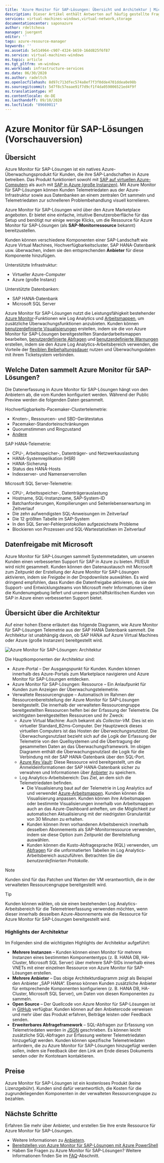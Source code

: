 ```yaml
---
title: 'Azure Monitor für SAP-Lösungen: Übersicht und Architektur | Microsoft-Dokumentation'
description: Dieser Artikel enthält Antworten auf häufig gestellte Fragen zu Azure Monitor für SAP-Lösungen.
services: virtual-machines-windows,virtual-network,storage
documentationcenter: saponazure
author: rdeltcheva
manager: juergent
editor: ''
tags: azure-resource-manager
keywords: ''
ms.assetid: 5e514964-c907-4324-b659-16dd825f6f87
ms.service: virtual-machines-windows
ms.topic: article
ms.tgt_pltfrm: vm-windows
ms.workload: infrastructure-services
ms.date: 06/30/2020
ms.author: radeltch
ms.openlocfilehash: 8d97c713dfec574a8ef7f3f0dde4701ddea0e98b
ms.sourcegitcommit: 5d7f8c57eaae91f7d9cf1f4da059006521ed4f9f
ms.translationtype: HT
ms.contentlocale: de-DE
ms.lasthandoff: 09/10/2020
ms.locfileid: "89669011"
---
```

# <a name="azure-monitor-for-sap-solutions-preview"></a>Azure Monitor für SAP-Lösungen (Vorschauversion)

## <a name="overview"></a>Übersicht

Azure Monitor für SAP-Lösungen ist ein natives Azure-Überwachungsprodukt für Kunden, die ihre SAP-Landschaften in Azure betreiben. Das Produkt funktioniert sowohl mit [SAP auf virtuellen Azure-Computern](./hana-get-started.md) als auch mit [SAP in Azure (große Instanzen)](./hana-overview-architecture.md).
Mit Azure Monitor für SAP-Lösungen können Kunden Telemetriedaten aus der Azure-Infrastruktur sowie aus Datenbanken an einem zentralen Ort sammeln und Telemetriedaten zur schnelleren Problembehandlung visuell korrelieren.

Azure Monitor für SAP-Lösungen wird über den Azure Marketplace angeboten. Er bietet eine einfache, intuitive Benutzeroberfläche für das Setup und benötigt nur einige wenige Klicks, um die Ressource für Azure Monitor für SAP-Lösungen (als **SAP-Monitorressource** bekannt) bereitzustellen.

Kunden können verschiedene Komponenten einer SAP-Landschaft wie Azure Virtual Machines, Hochverfügbarkeitscluster, SAP HANA-Datenbank usw. überwachen, indem sie den entsprechenden **Anbieter** für diese Komponente hinzufügen.

Unterstützte Infrastruktur:

- Virtueller Azure-Computer
- Azure (große Instanz)

Unterstützte Datenbanken:
- SAP HANA-Datenbank
- Microsoft SQL Server

Azure Monitor für SAP-Lösungen nutzt die Leistungsfähigkeit bestehender [Azure Monitor](../../../azure-monitor/overview.md)-Funktionen wie Log Analytics und [Arbeitsmappen](../../../azure-monitor/platform/workbooks-overview.md), um zusätzliche Überwachungsfunktionen anzubieten. Kunden können [benutzerdefinierte Visualisierungen](../../../azure-monitor/platform/workbooks-overview.md#getting-started) erstellen, indem sie die von Azure Monitor für SAP-Lösungen bereitgestellten Standardarbeitsmappen bearbeiten, [benutzerdefinierte Abfragen](../../../azure-monitor/log-query/get-started-portal.md) und [benutzerdefinierte Warnungen](../../../azure-monitor/learn/tutorial-response.md) erstellen, indem sie den Azure Log Analytics-Arbeitsbereich verwenden, die Vorteile der [flexiblen Beibehaltungsdauer](../../../azure-monitor/platform/manage-cost-storage.md#change-the-data-retention-period) nutzen und Überwachungsdaten mit ihrem Ticketsystem verbinden.

## <a name="what-data-does-azure-monitor-for-sap-solutions-collect"></a>Welche Daten sammelt Azure Monitor für SAP-Lösungen?

Die Datenerfassung in Azure Monitor für SAP-Lösungen hängt von den Anbietern ab, die vom Kunden konfiguriert werden. Während der Public Preview werden die folgenden Daten gesammelt.

Hochverfügbarkeits-Pacemaker-Clustertelemetrie:
- Knoten-, Ressourcen- und SBD-Gerätestatus
- Pacemaker-Standorteinschränkungen
- Quorumstimmen und Ringzustand
- [Andere](https://github.com/ClusterLabs/ha_cluster_exporter/blob/master/doc/metrics.md)

SAP HANA-Telemetrie:
- CPU-, Arbeitsspeicher-, Datenträger- und Netzwerkauslastung
- HANA-Systemreplikation (HSR)
- HANA-Sicherung
- Status des HANA-Hosts
- Indexserver- und Namenserverrollen

Microsoft SQL Server-Telemetrie:
- CPU-, Arbeitsspeicher-, Datenträgerauslastung
- Hostname, SQL-Instanzname, SAP-System-ID
- Batchanforderungen, Kompilierungen und Seitenlebenserwartung im Zeitverlauf
- Die zehn aufwendigsten SQL-Anweisungen im Zeitverlauf
- Die 12 größten Tabelle im SAP-System
- In den SQL Server-Fehlerprotokollen aufgezeichnete Probleme
- Blockieren von Prozessen und SQL-Wartestatistiken im Zeitverlauf

## <a name="data-sharing-with-microsoft"></a>Datenfreigabe mit Microsoft

Azure Monitor für SAP-Lösungen sammelt Systemmetadaten, um unseren Kunden einen verbesserten Support für SAP in Azure zu bieten. PII/EUII wird nicht gesammelt.
Kunden können den Datenaustausch mit Microsoft zum Zeitpunkt der Erstellung der Azure Monitor für SAP-Lösungen aktivieren, indem sie *Freigabe* in der Dropdownliste auswählen.
Es wird dringend empfohlen, dass Kunden die Datenfreigabe aktivieren, da sie den Support- und Entwicklungsteams von Microsoft mehr Informationen über die Kundenumgebung liefert und unseren geschäftskritischen Kunden von SAP in Azure einen verbesserten Support bietet.

## <a name="architecture-overview"></a>Übersicht über die Architektur

Auf einer hohen Ebene erläutert das folgende Diagramm, wie Azure Monitor für SAP-Lösungen Telemetrie aus der SAP HANA Datenbank sammelt. Die Architektur ist unabhängig davon, ob SAP HANA auf Azure Virtual Machines oder Azure (große Instanzen) bereitgestellt wird.

![Azure Monitor für SAP-Lösungen: Architektur](./media/azure-monitor-sap/azure-monitor-architecture.png)

Die Hauptkomponenten der Architektur sind:
- Azure-Portal – Der Ausgangspunkt für Kunden. Kunden können innerhalb des Azure-Portals zum Marketplace navigieren und Azure Monitor für SAP-Lösungen entdecken.
- Azure Monitor für SAP-Lösungen: Ressource – Ein Anlaufpunkt für Kunden zum Anzeigen der Überwachungstelemetrie.
- Verwaltete Ressourcengruppe – Automatisch im Rahmen der Ressourcenbereitstellung der Azure Monitor für SAP-Lösungen bereitgestellt. Die innerhalb der verwalteten Ressourcengruppe bereitgestellten Ressourcen helfen bei der Erfassung der Telemetrie. Die wichtigsten bereitgestellten Ressourcen und ihr Zweck:
   - Azure Virtual Machine: Auch bekannt als *Collector-VM*. Dies ist ein virtueller Standard_B2ms-Computer. Der Hauptzweck dieses virtuellen Computers ist das Hosten der *Überwachungsnutzlast*. Die Überwachungsnutzlast bezieht sich auf die Logik der Erfassung der Telemetrie von den Quellsystemen und die Übertragung der gesammelten Daten an das Überwachungsframework. Im obigen Diagramm enthält die Überwachungsnutzlast die Logik für die Verbindung mit der SAP HANA-Datenbank über den SQL-Port.
   - [Azure Key Vault](../../../key-vault/general/basic-concepts.md): Diese Ressource wird bereitgestellt, um die Anmeldeinformationen der SAP HANA-Datenbank sicher zu verwahren und Informationen über [Anbieter](./azure-monitor-providers.md) zu speichern.
   - Log Analytics-Arbeitsbereich: Das Ziel, an dem sich die Telemetriedaten befinden.
      - Die Visualisierung baut auf der Telemetrie in Log Analytics auf und verwendet [Azure-Arbeitsmappen](../../../azure-monitor/platform/workbooks-overview.md). Kunden können die Visualisierung anpassen. Kunden können ihre Arbeitsmappen oder bestimmte Visualisierungen innerhalb von Arbeitsmappen auch an das Azure-Dashboard anheften, um die Möglichkeit zur automatischen Aktualisierung mit der niedrigsten Granularität von 30 Minuten zu erhalten.
      - Kunden können ihren vorhandenen Arbeitsbereich innerhalb desselben Abonnements als SAP-Monitorressource verwenden, indem sie diese Option zum Zeitpunkt der Bereitstellung auswählen.
      - Kunden können die Kusto-Abfragesprache (KQL) verwenden, um [Abfragen](../../../azure-monitor/log-query/log-query-overview.md) für die unformatierten Tabellen im Log Analytics-Arbeitsbereich auszuführen. Betrachten Sie die *benutzerdefinierten Protokolle*.

> [!Note]
> Kunden sind für das Patchen und Warten der VM verantwortlich, die in der verwalteten Ressourcengruppe bereitgestellt wird.

> [!Tip]
> Kunden können wählen, ob sie einen bestehenden Log Analytics-Arbeitsbereich für die Telemetrieerfassung verwenden möchten, wenn dieser innerhalb desselben Azure-Abonnements wie die Ressource für Azure Monitor für SAP-Lösungen bereitgestellt wird.

### <a name="architecture-highlights"></a>Highlights der Architektur

Im Folgenden sind die wichtigsten Highlights der Architektur aufgeführt:
 - **Mehrere Instanzen** – Kunden können einen Monitor für mehrere Instanzen eines bestimmten Komponententyps (z. B. HANA DB, HA-Cluster, Microsoft SQL Server) über mehrere SAP-SIDs innerhalb eines VNETs mit einer einzelnen Ressource von Azure Monitor für SAP-Lösungen erstellen.
 - **Mehrere Anbieter** – Das obige Architekturdiagramm zeigt als Beispiel den Anbieter „SAP HANA“. Ebenso können Kunden zusätzliche Anbieter für entsprechende Komponenten konfigurieren (z. B. HANA DB, HA-Cluster, Microsoft SQL Server), um Daten von diesen Komponenten zu sammeln.
 - **Open Source** – Der Quellcode von Azure Monitor für SAP-Lösungen ist in [GitHub](https://github.com/Azure/AzureMonitorForSAPSolutions) verfügbar. Kunden können auf den Anbietercode verweisen und mehr über das Produkt erfahren, Beiträge leisten oder Feedback senden.
 - **Erweiterbares Abfrageframework** – SQL-Abfragen zur Erfassung von Telemetriedaten werden in [JSON](https://github.com/Azure/AzureMonitorForSAPSolutions/blob/master/sapmon/content/SapHana.json) geschrieben. Es können leicht zusätzliche SQL-Abfragen zur Erfassung weiterer Telemetriedaten hinzugefügt werden. Kunden können spezifische Telemetriedaten anfordern, die zu Azure Monitor für SAP-Lösungen hinzugefügt werden sollen, indem sie Feedback über den Link am Ende dieses Dokuments senden oder ihr Kontoteam kontaktieren.

## <a name="pricing"></a>Preise
Azure Monitor für SAP-Lösungen ist ein kostenloses Produkt (keine Lizenzgebühr). Kunden sind dafür verantwortlich, die Kosten für die zugrundeliegenden Komponenten in der verwalteten Ressourcengruppe zu bezahlen.

## <a name="next-steps"></a>Nächste Schritte

Erfahren Sie mehr über Anbieter, und erstellen Sie Ihre erste Ressource für Azure Monitor für SAP-Lösungen.
 - Weitere Informationen zu [Anbietern](./azure-monitor-providers.md).
 - [Bereitstellen von Azure Monitor für SAP-Lösungen mit Azure PowerShell](azure-monitor-sap-quickstart-powershell.md)
 - Haben Sie Fragen zu Azure Monitor für SAP-Lösungen? Weitere Informationen finden Sie im [FAQ](./azure-monitor-faq.md)-Abschnitt.
